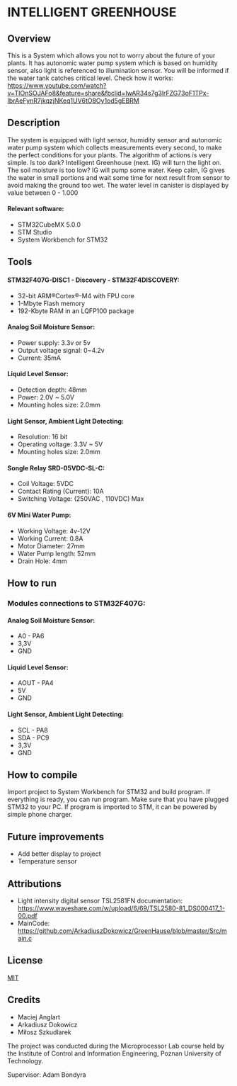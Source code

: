 # INTELLIGENT GREENHOUSE

## Overview

This is a System which allows you not to worry about the future of your plants. It has autonomic water pump system which is based on humidity sensor, also light is referenced to illumination sensor. You will be informed if the water tank catches critical level.
Check how it works:
https://www.youtube.com/watch?v=TIOnSOJAFo8&feature=share&fbclid=IwAR34s7g3lrFZG73oF1TPx-IbrAeFynR7jkqzjNKeq1UV6tO8Oy1od5gEBRM

## Description

The system is equipped with light sensor, humidity sensor and autonomic water pump system which collects measurements every second, to make the perfect conditions for your plants. The algorithm of actions is very simple. Is too dark? Intelligent Greenhouse (next. IG) will turn the light on. The soil moisture is too low? IG will pump some water. Keep calm, IG gives the water in small portions and wait some time for next result from sensor to avoid making the ground too wet. The water level in canister is displayed by value between 0 - 1.000

#### Relevant software:

- STM32CubeMX 5.0.0
- STM Studio
- System Workbench for STM32


## Tools

#### STM32F407G-DISC1 - Discovery - STM32F4DISCOVERY:
- 32-bit ARM®Cortex®-M4 with FPU core
- 1-Mbyte Flash memory
- 192-Kbyte RAM in an LQFP100 package

#### Analog Soil Moisture Sensor:
- Power supply: 3.3v or 5v
- Output voltage signal: 0~4.2v
- Current: 35mA

#### Liquid Level Sensor:
- Detection depth: 48mm
- Power: 2.0V ~ 5.0V
- Mounting holes size: 2.0mm

#### Light Sensor, Ambient Light Detecting:
- Resolution: 16 bit
- Operating voltage: 3.3V ~ 5V
- Mounting holes size: 2.0mm

#### Songle Relay SRD-05VDC-SL-C:
- Coil Voltage: 5VDC
- Contact Rating (Current): 10A
- Switching Voltage: (250VAC , 110VDC) Max

#### 6V Mini Water Pump:
- Working Voltage: 4v-12V
- Working Current: 0.8A
- Motor Diameter: 27mm
- Water Pump length: 52mm
- Drain Hole: 4mm

## How to run

### Modules connections to STM32F407G:
#### Analog Soil Moisture Sensor:
- A0 - PA6
- 3,3V 
- GND

#### Liquid Level Sensor:
- AOUT - PA4
- 5V
- GND

#### Light Sensor, Ambient Light Detecting:
- SCL - PA8
- SDA - PC9
- 3,3V
- GND


## How to compile

Import project to System Workbench for STM32 and build program. If everything is ready, you can run program. Make sure that you have plugged STM32 to your PC. If program is imported to STM, it can be powered by simple phone charger.

## Future improvements

- Add better display to project
- Temperature sensor

## Attributions

- Light intensity digital sensor TSL2581FN documentation:  https://www.waveshare.com/w/upload/6/69/TSL2580-81_DS000417_1-00.pdf
- MainCode: https://github.com/ArkadiuszDokowicz/GreenHause/blob/master/Src/main.c
## License

[MIT](https://choosealicense.com/licenses/mit/)



## Credits

- Maciej Anglart
- Arkadiusz Dokowicz
- Miłosz Szkudlarek

The project was conducted during the Microprocessor Lab course held by the
Institute of Control and Information Engineering, Poznan University of Technology.

Supervisor: Adam Bondyra

